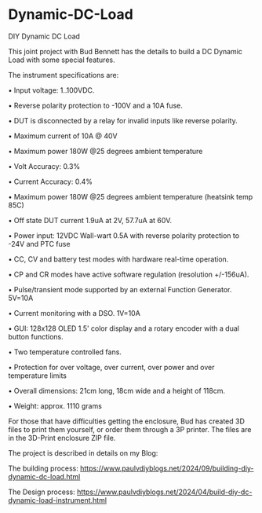# Dynamic-DC-Load
DIY Dynamic DC Load

This joint project with Bud Bennett has the details to build a DC Dynamic Load with some special features.

The instrument specifications are:
  
  • Input voltage: 1..100VDC.
  
  • Reverse polarity protection to -100V and a 10A fuse.
  
  • DUT is disconnected by a relay for invalid inputs like reverse polarity.
  
  • Maximum current of 10A @ 40V
  
  • Maximum power 180W @25 degrees ambient temperature
  
  • Volt Accuracy: 0.3%
  
  • Current Accuracy: 0.4%
  
  • Maximum power 180W @25 degrees ambient temperature (heatsink temp 85C)
  
  • Off state DUT current 1.9uA at 2V, 57.7uA at 60V.
  
  • Power input: 12VDC Wall-wart 0.5A with reverse polarity protection to -24V and PTC fuse
  
  • CC, CV and battery test modes with hardware real-time operation.
  
  • CP and CR modes have active software regulation (resolution +/-156uA).
  
  • Pulse/transient mode supported by an external Function Generator. 5V=10A
  
  • Current monitoring with a DSO. 1V=10A
  
  • GUI: 128x128 OLED 1.5' color display and a rotary encoder with a dual button functions.
  
  • Two temperature controlled fans.
  
  • Protection for over voltage, over current, over power and over temperature limits
  
  • Overall dimensions: 21cm long, 18cm wide and a height of 118cm.
  
  • Weight: approx. 1110 grams

  For those that have difficulties getting the enclosure, Bud has created 3D files to print them yourself, or order them through a 3P printer. The files are in the 3D-Print enclosure ZIP file.

The project is described in details on my Blog:

The building process: https://www.paulvdiyblogs.net/2024/09/building-diy-dynamic-dc-load.html

The Design process: https://www.paulvdiyblogs.net/2024/04/build-diy-dc-dynamic-load-instrument.html

